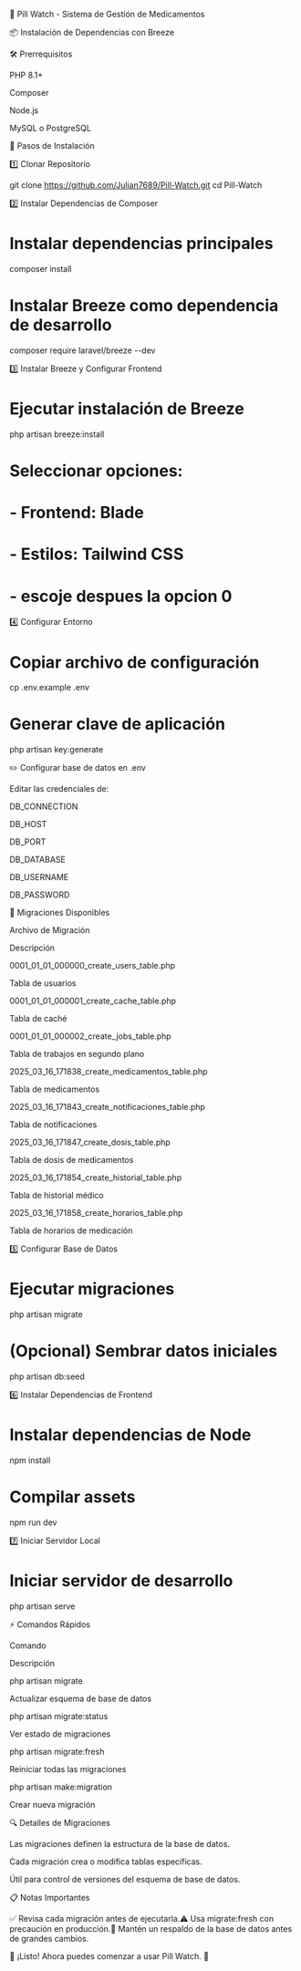 🏥 Pill Watch - Sistema de Gestión de Medicamentos

📦 Instalación de Dependencias con Breeze

🛠️ Prerrequisitos

PHP 8.1+

Composer

Node.js

MySQL o PostgreSQL

🚀 Pasos de Instalación

1️⃣ Clonar Repositorio

git clone https://github.com/Julian7689/Pill-Watch.git
cd Pill-Watch

2️⃣ Instalar Dependencias de Composer

# Instalar dependencias principales
composer install

# Instalar Breeze como dependencia de desarrollo
composer require laravel/breeze --dev

3️⃣ Instalar Breeze y Configurar Frontend

# Ejecutar instalación de Breeze
php artisan breeze:install

# Seleccionar opciones:
# - Frontend: Blade
# - Estilos: Tailwind CSS
# - escoje despues la opcion 0 
4️⃣ Configurar Entorno

# Copiar archivo de configuración
cp .env.example .env

# Generar clave de aplicación
php artisan key:generate

✏️ Configurar base de datos en .env

Editar las credenciales de:

DB_CONNECTION

DB_HOST

DB_PORT

DB_DATABASE

DB_USERNAME

DB_PASSWORD

📂 Migraciones Disponibles

Archivo de Migración

Descripción

0001_01_01_000000_create_users_table.php

Tabla de usuarios

0001_01_01_000001_create_cache_table.php

Tabla de caché

0001_01_01_000002_create_jobs_table.php

Tabla de trabajos en segundo plano

2025_03_16_171838_create_medicamentos_table.php

Tabla de medicamentos

2025_03_16_171843_create_notificaciones_table.php

Tabla de notificaciones

2025_03_16_171847_create_dosis_table.php

Tabla de dosis de medicamentos

2025_03_16_171854_create_historial_table.php

Tabla de historial médico

2025_03_16_171858_create_horarios_table.php

Tabla de horarios de medicación

5️⃣ Configurar Base de Datos

# Ejecutar migraciones
php artisan migrate

# (Opcional) Sembrar datos iniciales
php artisan db:seed

6️⃣ Instalar Dependencias de Frontend

# Instalar dependencias de Node
npm install

# Compilar assets
npm run dev

7️⃣ Iniciar Servidor Local

# Iniciar servidor de desarrollo
php artisan serve

⚡ Comandos Rápidos

Comando

Descripción

php artisan migrate

Actualizar esquema de base de datos

php artisan migrate:status

Ver estado de migraciones

php artisan migrate:fresh

Reiniciar todas las migraciones

php artisan make:migration

Crear nueva migración

🔍 Detalles de Migraciones

Las migraciones definen la estructura de la base de datos.

Cada migración crea o modifica tablas específicas.

Útil para control de versiones del esquema de base de datos.

📋 Notas Importantes

✅ Revisa cada migración antes de ejecutarla.⚠️ Usa migrate:fresh con precaución en producción.🔄 Mantén un respaldo de la base de datos antes de grandes cambios.

🚀 ¡Listo! Ahora puedes comenzar a usar Pill Watch. 🎉

